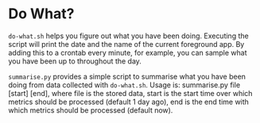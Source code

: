 Do What?
========

`do-what.sh` helps you figure out what you have been doing. Executing the script will print the date and the name of the current foreground app. By adding this to a crontab every minute, for example, you can sample what you have been up to throughout the day.

`summarise.py` provides a simple script to summarise what you have been doing from data collected with `do-what.sh`. Usage is: summarise.py file [start] [end], where file is the stored data, start is the start time over which metrics should be processed (default 1 day ago), end is the end time with which metrics should be processed (default now).

